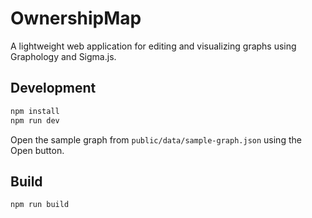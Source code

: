 # OwnershipMap

A lightweight web application for editing and visualizing graphs using Graphology and Sigma.js.

## Development

```bash
npm install
npm run dev
```

Open the sample graph from `public/data/sample-graph.json` using the Open button.

## Build

```
npm run build
```
